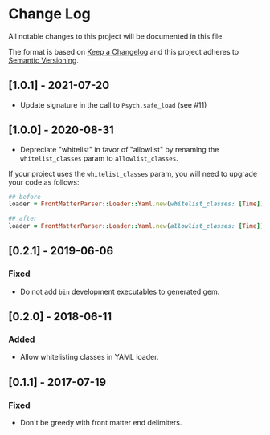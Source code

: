 # Change Log
All notable changes to this project will be documented in this file.

The format is based on [Keep a Changelog](http://keepachangelog.com/) 
and this project adheres to [Semantic Versioning](http://semver.org/).

## [1.0.1] - 2021-07-20
- Update signature in the call to `Psych.safe_load` (see #11)

## [1.0.0] - 2020-08-31
- Depreciate "whitelist" in favor of "allowlist" by renaming the `whitelist_classes` param to `allowlist_classes`.

If your project uses the `whitelist_classes` param, you will need to upgrade your code as follows:

```ruby
## before
loader = FrontMatterParser::Loader::Yaml.new(whitelist_classes: [Time])

## after
loader = FrontMatterParser::Loader::Yaml.new(allowlist_classes: [Time])
```

## [0.2.1] - 2019-06-06
### Fixed
- Do not add `bin` development executables to generated gem.

## [0.2.0] - 2018-06-11
### Added
- Allow whitelisting classes in YAML loader.

## [0.1.1] - 2017-07-19
### Fixed
- Don't be greedy with front matter end delimiters.
